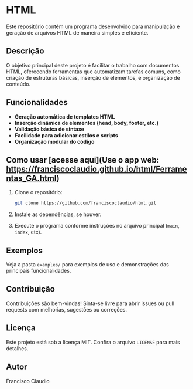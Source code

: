 # HTML

Este repositório contém um programa desenvolvido para manipulação e geração de arquivos HTML de maneira simples e eficiente.

## Descrição

O objetivo principal deste projeto é facilitar o trabalho com documentos HTML, oferecendo ferramentas que automatizam tarefas comuns, como criação de estruturas básicas, inserção de elementos, e organização de conteúdo.

## Funcionalidades

- **Geração automática de templates HTML**
- **Inserção dinâmica de elementos (head, body, footer, etc.)**
- **Validação básica de sintaxe**
- **Facilidade para adicionar estilos e scripts**
- **Organização modular do código**

## Como usar  [acesse aqui](Use o app web: https://franciscoclaudio.github.io/html/Ferramentas_GA.html)

1. Clone o repositório:
   ```bash
   git clone https://github.com/franciscoclaudio/html.git
   ```
   
2. Instale as dependências, se houver.
3. Execute o programa conforme instruções no arquivo principal (`main`, `index`, etc).

## Exemplos

Veja a pasta `examples/` para exemplos de uso e demonstrações das principais funcionalidades.

## Contribuição

Contribuições são bem-vindas! Sinta-se livre para abrir issues ou pull requests com melhorias, sugestões ou correções.

## Licença

Este projeto está sob a licença MIT. Confira o arquivo `LICENSE` para mais detalhes.

## Autor

Francisco Claudio
